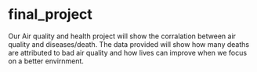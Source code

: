 # final_project

Our Air quality and health project will show the corralation between air quality and diseases/death.
The data provided will show how many deaths are attributed to bad air quality and how lives can improve
when we focus on a better envirnment.